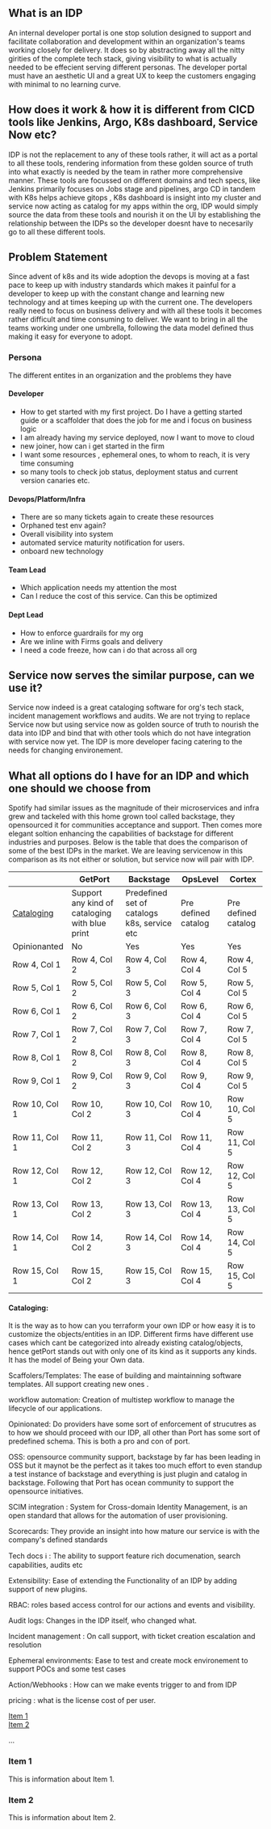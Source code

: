 ## What is an IDP
An internal developer portal is one stop solution designed to support and facilitate collaboration and development within an organization's teams working closely for delivery. It does so by abstracting away all
the nitty girities of the complete tech stack, giving visibility to what is actually needed to be effecient serving different personas. The developer portal must have an aesthetic UI and a great UX to keep the
customers engaging with minimal to no learning curve.

## How does it work & how it is different from CICD tools like Jenkins, Argo, K8s dashboard, Service Now etc?
IDP is not the replacement to any of these tools rather, it will act as a portal to all these tools, rendering information from these golden source of truth into what exactly is needed by the team in
rather more comprehensive manner. These tools are focussed on different domains and tech specs, like Jenkins primarily focuses on Jobs stage and pipelines, argo CD in tandem with K8s helps achieve gitops , 
K8s dashboard is insight into my cluster and service now acting as catalog for my apps within the org, IDP would simply source the data from these tools and nourish it on the UI by establishing the relationship
between the IDPs so the developer doesnt have to necesarily go to all these different tools.

## Problem Statement
Since advent of k8s and its wide adoption the devops is moving at a fast pace to keep up with industry standards which makes it painful for a developer to keep up with the constant change and learning
new technology and at times keeping up with the current one. The developers really need to focus on business delivery and with all these tools it becomes rather difficult and time consuming to deliver.
We want to bring in all the teams working under one umbrella, following the data model defined thus making it easy for everyone to adopt.

### Persona
The different entites in an organization and the problems they have

#### Developer
* How to get started with my first project. Do I have a getting started guide or a scaffolder that does the job for me and i focus on business logic
* I am already having my service deployed, now I want to move to cloud
* new joiner, how can i get started in the firm
* I want some resources , ephemeral ones, to whom to reach, it is very time consuming
* so many tools to check job status, deployment status and current version canaries etc.


#### Devops/Platform/Infra
* There are so many tickets again to create these resources
* Orphaned test env again?
* Overall visibility into system
* automated service maturity notification for users.
* onboard new technology

#### Team Lead
* Which application needs my attention the most
* Can I reduce the cost of this service. Can this be optimized

#### Dept Lead
* How to enforce guardrails for my org
* Are we inline with Firms goals and delivery
* I need a code freeze, how can i do that across all org

## Service now serves the similar purpose, can we use it?
Service now indeed is a great cataloging software for org's tech stack, incident management workflows and audits. We are not trying to replace Service now but using service now as golden source of truth
to nourish the data into IDP and bind that with other tools which do not have integration with service now yet. The IDP is more developer facing catering to the needs for changing environement.


## What all options do I have for an IDP and which one should we choose from
Spotify had similar issues as the magnitude of their microservices and infra grew and tackeled with this home grown tool called backstage, they opensourced it for communities acceptance and support. Then comes more
elegant soltion enhancing the capabilities of backstage for different industries and purposes. Below is the table that does the comparison of some of the best IDPs in the market.
We are leaving servicenow in this comparison as its not either or solution, but service now will pair with IDP. 

|          | GetPort | Backstage | OpsLevel | Cortex |
| -------- | -------- | -------- | -------- | -------- |
| [Cataloging](#cataloging)     | Support any kind of cataloging with blue print | Predefined set of catalogs k8s, service etc | Pre defined catalog | Pre defined catalog |
| Opinionanted | No | Yes | Yes | Yes |
| Row 4, Col 1 | Row 4, Col 2 | Row 4, Col 3 | Row 4, Col 4 | Row 4, Col 5 |
| Row 5, Col 1 | Row 5, Col 2 | Row 5, Col 3 | Row 5, Col 4 | Row 5, Col 5 |
| Row 6, Col 1 | Row 6, Col 2 | Row 6, Col 3 | Row 6, Col 4 | Row 6, Col 5 |
| Row 7, Col 1 | Row 7, Col 2 | Row 7, Col 3 | Row 7, Col 4 | Row 7, Col 5 |
| Row 8, Col 1 | Row 8, Col 2 | Row 8, Col 3 | Row 8, Col 4 | Row 8, Col 5 |
| Row 9, Col 1 | Row 9, Col 2 | Row 9, Col 3 | Row 9, Col 4 | Row 9, Col 5 |
| Row 10, Col 1 | Row 10, Col 2 | Row 10, Col 3 | Row 10, Col 4 | Row 10, Col 5 |
| Row 11, Col 1 | Row 11, Col 2 | Row 11, Col 3 | Row 11, Col 4 | Row 11, Col 5 |
| Row 12, Col 1 | Row 12, Col 2 | Row 12, Col 3 | Row 12, Col 4 | Row 12, Col 5 |
| Row 13, Col 1 | Row 13, Col 2 | Row 13, Col 3 | Row 13, Col 4 | Row 13, Col 5 |
| Row 14, Col 1 | Row 14, Col 2 | Row 14, Col 3 | Row 14, Col 4 | Row 14, Col 5 |
| Row 15, Col 1 | Row 15, Col 2 | Row 15, Col 3 | Row 15, Col 4 | Row 15, Col 5 |







































#### Cataloging: 
It is the way as to how can you terraform your own IDP or how easy it is to customize the objects/entities in an IDP. Different firms have different use cases which cant be categorized into already existing catalog/objects, hence getPort stands out with only one of its kind as it supports any kinds. It has the model of Being your Own data.

Scaffolers/Templates: The ease of building and maintainning software templates. All support creating new ones .

workflow automation: Creation of multistep workflow to manage the lifecycle of our applications.

Opinionated: Do providers have some sort of enforcement of strucutres as to how we should proceed with our IDP, all other than Port has some sort of predefined schema. This is both a pro and con of port. 

OSS: opensource community support, backstage by far has been leading in OSS but it maynot be the perfect as it takes too much effort to even standup a test instance of backstage and everything is just plugin and 
catalog in backstage. Following that Port has ocean community to support the opensource initiatives.

SCIM integration : System for Cross-domain Identity Management, is an open standard that allows for the automation of user provisioning.

Scorecards: They provide an insight into how mature our service is with the company's defined standards

Tech docs :information_source: : The ability to support feature rich documenation, search capabilities, audits etc

Extensibility: Ease of extending the Functionality of an IDP by adding support of new plugins.

RBAC: roles based access control for our actions and events and visibility.

Audit logs: Changes in the IDP itself, who changed what.

Incident management : On call support, with ticket creation escalation and resolution

Ephemeral environments: Ease to test and create mock environement to support POCs and some test cases

Action/Webhooks : How can we make events trigger to and from IDP

pricing : what is the license cost of per user.



[Item 1](#item-1)  
[Item 2](#item-2)

...

### Item 1

This is information about Item 1.

### Item 2

This is information about Item 2.





